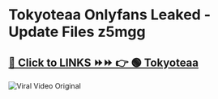 
 # Tokyoteaa Onlyfans Leaked - Update Files z5mgg

## <h2><a href="https://clipsfans.com/Tokyoteaa&ref=git">🔗 Click to LINKS ⏩⏩ 👉 🟢 Tokyoteaa </a></h2>

<a href="https://clipsfans.com/Tokyoteaa&ref=git" rel="nofollow" data-target="animated-image.originalLink"><img src="https://i.ibb.co.com/xMMVF88/686577567.gif" alt="Viral Video Original" style="max-width: 100%; display: inline-block;" data-target="animated-image.originalImage"></a>

